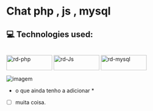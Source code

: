 # Chat php , js , mysql

## 💻 Technologies used:
 <div style="display: inline_block;"><br>
  <img align="center" alt="rd-php" height="40" width="120" src="https://img.shields.io/badge/PHP-777BB4?style=for-the-badge&logo=php&logoColor=white">
  <img align="center" alt="rd-Js" height="40" width=120" src="https://img.shields.io/badge/JavaScript-F7DF1E?style=for-the-badge&logo=javascript&logoColor=black">
  <img align="center" alt="rd-mysql" height="40" width="120" src="https://img.shields.io/badge/MySQL-00000F?style=for-the-badge&logo=mysql&logoColor=white">
</a>


![imagem](https://i.pinimg.com/originals/14/af/e8/14afe8ca9595e5160b0c02e18085077f.png)

* o que ainda tenho a adicionar *

- [ ] muita coisa.

